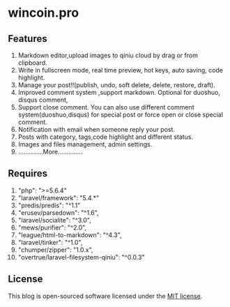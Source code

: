# wincoin.pro

## Features

1. Markdown editor,upload images to qiniu cloud by drag or from clipboard.
1. Write in fullscreen mode, real time preview, hot keys, auto saving, code highlight. 
1. Manage your post!!(publish, undo, soft delete, delete, restore, draft).
1. Improved comment system ,support markdown. Optional for duoshuo, disqus comment,
1. Support close comment. You can also use different comment system(duoshuo,disqus) for special post or force open or close special comment.
1. Notification with email when someone reply your post.
1. Posts with category, tags,code highlight and different status. 
1. Images and files management, admin settings.
1. ..............More..............
 
## Requires

1. "php": ">=5.6.4"
2. "laravel/framework": "5.4.*"
3. "predis/predis": "^1.1"
4. "erusev/parsedown": "^1.6",
5. "laravel/socialite": "^3.0",
6. "mews/purifier": "^2.0",
7. "league/html-to-markdown": "^4.3",
8. "laravel/tinker": "^1.0",
9. "chumper/zipper": "1.0.x",
10. "overtrue/laravel-filesystem-qiniu": "^0.0.3"

## License

This blog is open-sourced software licensed under the [MIT license](http://opensource.org/licenses/MIT).
